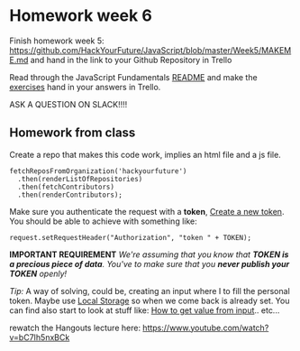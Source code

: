 # Homework week 6

Finish homework week 5: https://github.com/HackYourFuture/JavaScript/blob/master/Week5/MAKEME.md and hand in the link to your Github Repository in Trello

Read through the JavaScript Fundamentals [README](https://github.com/HackYourFuture/JavaScript/tree/master/fundamentals) and make the [exercises](https://github.com/HackYourFuture/JavaScript/blob/master/fundamentals/exercises.md) hand in your answers in Trello.

ASK A QUESTION ON SLACK!!!!

## Homework from class
Create a repo that makes this code work, implies an html file and a js file.
```
fetchReposFromOrganization('hackyourfuture')
  .then(renderListOfRepositories)
  .then(fetchContributors)
  .then(renderContributors);
```

Make sure you authenticate the request with a **token**, [Create a new token](https://help.github.com/articles/creating-a-personal-access-token-for-the-command-line/).
You should be able to achieve with something like:
```
request.setRequestHeader("Authorization", "token " + TOKEN);
```

**IMPORTANT REQUIREMENT**
*We're assuming that you know that **TOKEN is a precious piece of data**.
You've to make sure that you **never publish your TOKEN** openly!*

*Tip:*
A way of solving, could be, creating an input where I to fill the personal token. Maybe use [Local Storage](https://developer.mozilla.org/en/docs/Web/API/Window/localStorage) so when we come back is already set.
You can find also start to look at stuff like: [How to get value from input](http://stackoverflow.com/questions/11563638/javascript-how-to-get-value-of-text-input-field).. etc...

rewatch the Hangouts lecture here: https://www.youtube.com/watch?v=bC7Ih5nxBCk
